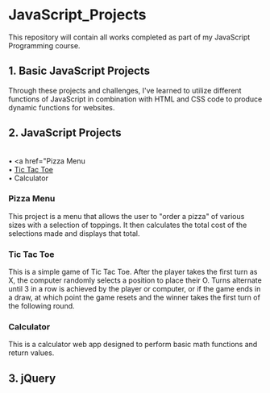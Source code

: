# JavaScript_Projects
This repository will contain all works completed as part of my JavaScript Programming course.

## 1. Basic JavaScript Projects
Through these projects and challenges, I've learned to utilize different functions of JavaScript in combination with HTML and CSS code to produce dynamic functions for websites.

## 2. JavaScript Projects
<br>• <a href="Pizza Menu
<br>• <a href="#tic">Tic Tac Toe</a>
<br>• Calculator

### Pizza Menu
This project is a menu that allows the user to "order a pizza" of various sizes with a selection of toppings. It then calculates the total cost of the selections made and displays that total.

### <div id="#tic">Tic Tac Toe
This is a simple game of Tic Tac Toe. After the player takes the first turn as X, the computer randomly selects a position to place their O. Turns alternate until 3 in a row is achieved by the player or computer, or if the game ends in a draw, at which point the game resets and the winner takes the first turn of the following round.

### Calculator
This is a calculator web app designed to perform basic math functions and return values.

## 3. jQuery
